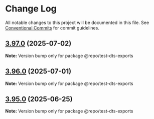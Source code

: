 # Change Log

All notable changes to this project will be documented in this file.
See [Conventional Commits](https://conventionalcommits.org) for commit guidelines.

## [3.97.0](https://github.com/sanity-io/sanity/compare/v3.95.0...v3.97.0) (2025-07-02)

**Note:** Version bump only for package @repo/test-dts-exports

## [3.96.0](https://github.com/sanity-io/sanity/compare/v3.95.0...v3.96.0) (2025-07-01)

**Note:** Version bump only for package @repo/test-dts-exports

## [3.95.0](https://github.com/sanity-io/sanity/compare/v3.94.2...v3.95.0) (2025-06-25)

**Note:** Version bump only for package @repo/test-dts-exports
